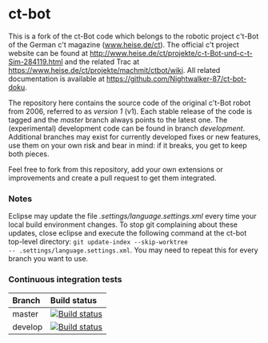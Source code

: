 # ct-bot
This is a fork of the ct-Bot code which belongs to the robotic project c't-Bot of the German c't magazine (www.heise.de/ct).
The official c't project website can be found at http://www.heise.de/ct/projekte/c-t-Bot-und-c-t-Sim-284119.html and the related Trac at https://www.heise.de/ct/projekte/machmit/ctbot/wiki.
All related documentation is available at https://github.com/Nightwalker-87/ct-bot-doku.

The repository here contains the source code of the original c't-Bot robot from 2006, referred to as *version 1* (v1). Each stable release of the code is tagged and the *master* branch always points to the latest one. The (experimental) development code can be found in branch *development*. Additional branches may exist for currently developed fixes or new features, use them on your own risk and bear in mind: if it breaks, you get to keep both pieces.

Feel free to fork from this repository, add your own extensions or improvements and create a pull request to get them integrated.

### Notes
Eclipse may update the file *.settings/language.settings.xml* every time your local build environment changes. To stop git complaining about these updates, close eclipse and execute the following command at the ct-bot top-level directory: <code>git update-index --skip-worktree -- .settings/language.settings.xml</code>.
You may need to repeat this for every branch you want to use.

### Continuous integration tests
| Branch              | Build status  |
|:------------------- |:------------- |
| master              | [![Build status](https://travis-ci.org/tsandmann/ct-bot.svg?branch=master "Build status of branch master")](https://travis-ci.org/tsandmann/ct-bot) |
| develop             | [![Build status](https://travis-ci.org/tsandmann/ct-bot.svg?branch=develop "Build status of branch develop")](https://travis-ci.org/tsandmann/ct-bot) |

